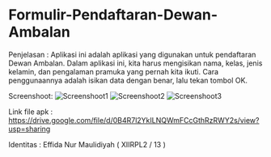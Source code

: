 # Formulir-Pendaftaran-Dewan-Ambalan

Penjelasan :
Aplikasi ini adalah aplikasi yang digunakan untuk pendaftaran Dewan Ambalan.
Dalam aplikasi ini, kita harus mengisikan nama, kelas, jenis kelamin, dan pengalaman pramuka yang pernah kita ikuti.
Cara penggunaannya adalah isikan data dengan benar, lalu tekan tombol OK.


Screenshoot:
![Screenshoot1](https://effidamaulidiyah.wordpress.com/2016/10/15/gambar/#jp-carousel-12)
![Screenshoot2](https://effidamaulidiyah.wordpress.com/2016/10/15/gambar/#jp-carousel-11)
![Screenshoot3](https://effidamaulidiyah.wordpress.com/2016/10/15/gambar/#jp-carousel-13)

Link file apk :
https://drive.google.com/file/d/0B4R7l2YkILNQWmFCcGthRzRWY2s/view?usp=sharing

Identitas :
Effida Nur Maulidiyah ( XIIRPL2 / 13 )
